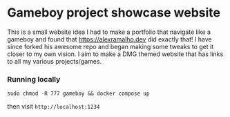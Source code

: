 # Gameboy project showcase website
This is a small website idea I had to make a portfolio that navigate like a gameboy and found that https://alexramalho.dev did exactly that!
I have since forked his awesome repo and began making some tweaks to get it closer to my own vision. 
I aim to make a DMG themed website that has links to all my various projects/games.

### Running locally
```
sudo chmod -R 777 gameboy && docker compose up
```
then visit `http://localhost:1234`

